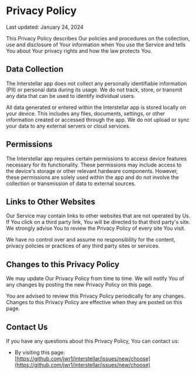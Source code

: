 # Privacy Policy

Last updated: January 24, 2024

This Privacy Policy describes Our policies and procedures on the collection, use and disclosure of Your information when You use the Service and tells You about Your privacy rights and how the law protects You.

## Data Collection

The Interstellar app does not collect any personally identifiable information (PII) or personal data during its usage. We do not track, store, or transmit any data that can be used to identify individual users.

All data generated or entered within the Interstellar app is stored locally on your device. This includes any files, documents, settings, or other information created or accessed through the app. We do not upload or sync your data to any external servers or cloud services.

## Permissions

The Interstellar app requires certain permissions to access device features necessary for its functionality. These permissions may include access to the device's storage or other relevant hardware components. However, these permissions are solely used within the app and do not involve the collection or transmission of data to external sources.

## Links to Other Websites

Our Service may contain links to other websites that are not operated by Us. If You click on a third party link, You will be directed to that third party's site. We strongly advise You to review the Privacy Policy of every site You visit.

We have no control over and assume no responsibility for the content, privacy policies or practices of any third party sites or services.

## Changes to this Privacy Policy

We may update Our Privacy Policy from time to time. We will notify You of any changes by posting the new Privacy Policy on this page.

You are advised to review this Privacy Policy periodically for any changes. Changes to this Privacy Policy are effective when they are posted on this page.

## Contact Us

If you have any questions about this Privacy Policy, You can contact us:

- By visiting this page: [https://github.com/jwr1/interstellar/issues/new/choose](https://github.com/jwr1/interstellar/issues/new/choose)

